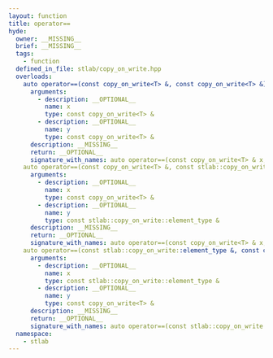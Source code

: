 ```yaml
---
layout: function
title: operator==
hyde:
  owner: __MISSING__
  brief: __MISSING__
  tags:
    - function
  defined_in_file: stlab/copy_on_write.hpp
  overloads:
    auto operator==(const copy_on_write<T> &, const copy_on_write<T> &) -> bool:
      arguments:
        - description: __OPTIONAL__
          name: x
          type: const copy_on_write<T> &
        - description: __OPTIONAL__
          name: y
          type: const copy_on_write<T> &
      description: __MISSING__
      return: __OPTIONAL__
      signature_with_names: auto operator==(const copy_on_write<T> & x, const copy_on_write<T> & y) -> bool
    auto operator==(const copy_on_write<T> &, const stlab::copy_on_write::element_type &) -> bool:
      arguments:
        - description: __OPTIONAL__
          name: x
          type: const copy_on_write<T> &
        - description: __OPTIONAL__
          name: y
          type: const stlab::copy_on_write::element_type &
      description: __MISSING__
      return: __OPTIONAL__
      signature_with_names: auto operator==(const copy_on_write<T> & x, const stlab::copy_on_write::element_type & y) -> bool
    auto operator==(const stlab::copy_on_write::element_type &, const copy_on_write<T> &) -> bool:
      arguments:
        - description: __OPTIONAL__
          name: x
          type: const stlab::copy_on_write::element_type &
        - description: __OPTIONAL__
          name: y
          type: const copy_on_write<T> &
      description: __MISSING__
      return: __OPTIONAL__
      signature_with_names: auto operator==(const stlab::copy_on_write::element_type & x, const copy_on_write<T> & y) -> bool
  namespace:
    - stlab
---
```

